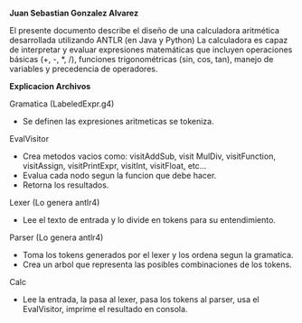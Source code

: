 **Juan Sebastian Gonzalez Alvarez**

El presente documento describe el diseño de una calculadora aritmética desarrollada utilizando ANTLR (en Java y Python)
La calculadora es capaz de interpretar y evaluar expresiones matemáticas que incluyen operaciones básicas (+, -, *, /), funciones trigonométricas (sin, cos, tan), manejo de variables y precedencia de operadores.

**Explicacion Archivos**

Gramatica (LabeledExpr.g4)
- Se definen las expresiones aritmeticas se tokeniza.

EvalVisitor
- Crea metodos vacios como: visitAddSub, visit MulDiv, visitFunction, visitAssign, visitPrintExpr, visitInt, visitFloat, etc...
- Evalua cada nodo segun la funcion que debe hacer.
- Retorna los resultados.

Lexer (Lo genera antlr4)
- Lee el texto de entrada y lo divide en tokens para su entendimiento.

Parser (Lo genera antlr4)
- Toma los tokens generados por el lexer y los ordena segun la gramatica.
- Crea un arbol que representa las posibles combinaciones de los tokens.

Calc
- Lee la entrada, la pasa al lexer, pasa los tokens al parser, usa el EvalVisitor, imprime el resultado en consola.
